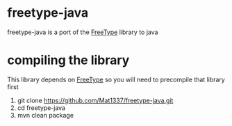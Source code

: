 # freetype-java

freetype-java is a port of the [FreeType](https://github.com/freetype/freetype) library to java


# compiling the library

This library depends on [FreeType](https://github.com/freetype/freetype) so you will need to precompile that library first

1) git clone https://github.com/Mat1337/freetype-java.git
2) cd freetype-java
3) mvn clean package

